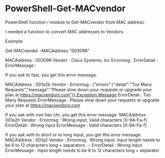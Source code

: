 # PowerShell-Get-MACvendor
PowerShell function / module to Get-MACvendor from MAC address.

I needed a function to convert MAC addresses to  Vendors.

Example

Get-MACvendor -MACAddress "003096"

MACAddress   : 003096
Vendor       : Cisco Systems, Inc
Errormsg     : 
ErrorDetail  : 
ErrorMessage : 

If you ask to fast, you get this error message.

MACAddress   : 001a2b
  Vendor       : 
  Errormsg     : {"errors":{"detail":"Too Many Requests","message":"Please slow down your requests or upgrade your plan at https://macvendors.com"}}.Exception.Message
  ErrorDetail  : Too Many Requests
  ErrorMessage : Please slow down your requests or upgrade your plan at https://macvendors.com

If you ask with non hex chr, you get this error message.
  MACAddress   : 001a2h
  Vendor       : 
  Errormsg     : Wrong input, Valid characters [0-9A-Fa-f]
  ErrorDetail  : Wrong input
  ErrorMessage : Valid characters [0-9A-Fa-f]

If you ask with to short or to long input, you get this error message.
  MACAddress   : 001a2
  Vendor       : 
  Errormsg     : Wrong input, Input length needs to be 6 to 12 characters long + separators .-:
  ErrorDetail  : Wrong input
  ErrorMessage : Input length needs to be 6 to 12 characters long + separator
